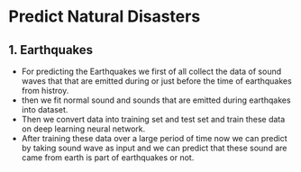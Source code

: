 # Predict Natural Disasters

## 1. Earthquakes
* For predicting the Earthquakes we first of all collect the data of sound waves that that are emitted during or just before the time of earthquakes from histroy.
* then we fit normal sound and sounds that are emitted during earthqakes into dataset.
* Then we convert data into training set and test set and train these data on deep learning neural network.
* After training these data over a large period of time now we can predict by taking sound wave as input and we can predict that these sound are came from earth is part of earthquakes or not.
